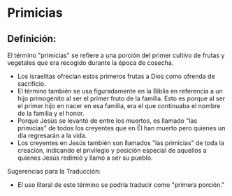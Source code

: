 # Primicias

## Definición: 

El término "primicias" se refiere a una porción del primer cultivo de frutas y vegetales que era recogido durante la época de cosecha.

* Los israelitas ofrecían estos primeros frutas a Dios como ofrenda de sacrificio.
* El término también se usa figuradamente en la Biblia en referencia a un hijo primogénito al ser el primer fruto de la familia. Esto es porque al ser el primer hijo en nacer en esa familia, era el que continuaba el nombre de la familia y el honor.
* Porque Jesús se levantó de entre los muertos, es llamado "las primicias" de todos los creyentes que en Él han muerto pero quienes un día regresarán a la vida.
* Los creyentes en Jesús también son llamados "las primicias" de toda la creación, indicando el privilegio y posición especial de aquellos a quienes Jesús redimió y  llamó a ser su pueblo.

Sugerencias para la Traducción:

* El uso literal de este término se podría traducir como "primera porción."

